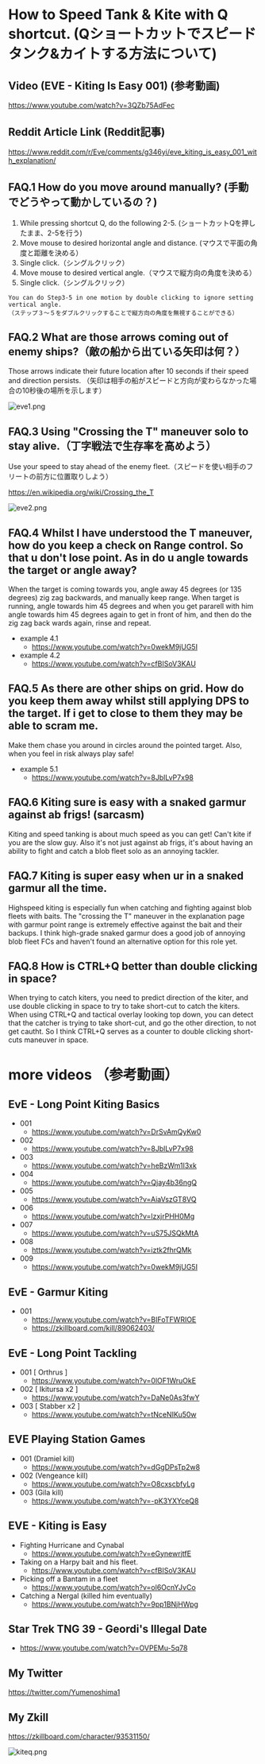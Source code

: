 # How to Speed Tank & Kite with Q shortcut. (Qショートカットでスピードタンク&カイトする方法について)

## Video (EVE - Kiting Is Easy 001) (参考動画)
https://www.youtube.com/watch?v=3QZb75AdFec

## Reddit Article Link (Reddit記事)
https://www.reddit.com/r/Eve/comments/g346yi/eve_kiting_is_easy_001_with_explanation/

## FAQ.1 How do you move around manually? (手動でどうやって動かしているの？)
1) While pressing shortcut Q, do the following 2-5. (ショートカットQを押したまま、2-5を行う)
2) Move mouse to desired horizontal angle and distance. (マウスで平面の角度と距離を決める）
3) Single click.（シングルクリック）
4) Move mouse to desired vertical angle.（マウスで縦方向の角度を決める）
5) Single click.（シングルクリック）
```
You can do Step3-5 in one motion by double clicking to ignore setting vertical angle.
（ステップ３～５をダブルクリックすることで縦方向の角度を無視することができる）
```

## FAQ.2 What are those arrows coming out of enemy ships?（敵の船から出ている矢印は何？）
Those arrows indicate their future location after 10 seconds if their speed and direction persists.
（矢印は相手の船がスピードと方向が変わらなかった場合の10秒後の場所を示します）

![eve1.png](https://i.imgur.com/tx2RvL8.png)

## FAQ.3 Using "Crossing the T" maneuver solo to stay alive.（丁字戦法で生存率を高めよう）
Use your speed to stay ahead of the enemy fleet.（スピードを使い相手のフリートの前方に位置取りしよう）

https://en.wikipedia.org/wiki/Crossing_the_T

![eve2.png](https://i.imgur.com/LZZae8c.png)

## FAQ.4 Whilst I have understood the T maneuver, how do you keep a check on Range control. So that u don't lose point. As in do u angle towards the target or angle away? 
When the target is coming towards you, angle away 45 degrees (or 135 degrees) zig zag backwards, and manually keep range. When target is running, angle towards him 45 degrees and when you get pararell with him angle towards him 45 degrees again to get in front of him, and then do the zig zag back wards again, rinse and repeat. 

- example 4.1
  - https://www.youtube.com/watch?v=0wekM9jUG5I
- example 4.2
  - https://www.youtube.com/watch?v=cfBISoV3KAU

## FAQ.5 As there are other ships on grid. How do you keep them away whilst still applying DPS to the target. If i get to close to them they may be able to scram me.
Make them chase you around in circles around the pointed target.  Also, when you feel in risk always play safe!
- example 5.1
  - https://www.youtube.com/watch?v=8JblLvP7x98

## FAQ.6 Kiting sure is easy with a snaked garmur against ab frigs! (sarcasm)
Kiting and speed tanking is about much speed as you can get! Can't kite if you are the slow guy.
Also it's not just against ab frigs, it's about having an ability to fight and catch a blob fleet solo as an annoying tackler.

## FAQ.7 Kiting is super easy when ur in a snaked garmur all the time. 
Highspeed kiting is especially fun when catching and fighting against blob fleets with baits.
The "crossing the T" maneuver in the explanation page with garmur point range is extremely effective against the bait and their backups.
I think high-grade snaked garmur does a good job of annoying blob fleet FCs and haven't found an alternative option for this role yet.

## FAQ.8 How is CTRL+Q better than double clicking in space?
When trying to catch kiters, you need to predict direction of the kiter, and use double clicking in space to try to take short-cut to catch the kiters.  When using CTRL+Q and tactical overlay looking top down, you can detect that the catcher is trying to take short-cut, and go the other direction, to not get cautht.  So I think CTRL+Q serves as a counter to double clicking short-cuts maneuver in space.

# more videos （参考動画）
## EvE - Long Point Kiting Basics 
- 001
  - https://www.youtube.com/watch?v=DrSvAmQyKw0
- 002
  - https://www.youtube.com/watch?v=8JblLvP7x98
- 003
  - https://www.youtube.com/watch?v=heBzWm1I3xk
- 004
  - https://www.youtube.com/watch?v=Qjay4b36ngQ
- 005
  - https://www.youtube.com/watch?v=AiaVszGT8VQ
- 006
  - https://www.youtube.com/watch?v=lzxjrPHH0Mg
- 007
  - https://www.youtube.com/watch?v=uS75JSQkMtA
- 008
  - https://www.youtube.com/watch?v=iztk2fhrQMk
- 009
  - https://www.youtube.com/watch?v=0wekM9jUG5I

## EvE - Garmur Kiting
- 001
  - https://www.youtube.com/watch?v=BIFoTFWRIOE
  - https://zkillboard.com/kill/89062403/

## EvE - Long Point Tackling
- 001 [ Orthrus ]
  - https://www.youtube.com/watch?v=0lOF1WruOkE
- 002 [ Ikitursa x2 ]
  - https://www.youtube.com/watch?v=DaNe0As3fwY
- 003 [ Stabber x2 ]
  - https://www.youtube.com/watch?v=tNceNIKu50w

## EVE Playing Station Games
- 001 (Dramiel kill)
  - https://www.youtube.com/watch?v=dGgDPsTp2w8
- 002 (Vengeance kill)
  - https://www.youtube.com/watch?v=O8cxscbfyLg
- 003 (Gila kill)
  - https://www.youtube.com/watch?v=-pK3YXYceQ8
  
## EVE - Kiting is Easy 
- Fighting Hurricane and Cynabal
  - https://www.youtube.com/watch?v=eGynewrjtfE
- Taking on a Harpy bait and his fleet.
  - https://www.youtube.com/watch?v=cfBISoV3KAU
- Picking off a Bantam in a fleet
  - https://www.youtube.com/watch?v=ol6OcnYJvCo
- Catching a Nergal (killed him eventually)
  - https://www.youtube.com/watch?v=9pp1BNjHWpg
  
## Star Trek TNG 39 - Geordi's Illegal Date
- https://www.youtube.com/watch?v=OVPEMu-5q78

## My Twitter
https://twitter.com/Yumenoshima1

## My Zkill
https://zkillboard.com/character/93531150/

![kiteq.png](https://i.imgur.com/gFYobGc.png)
